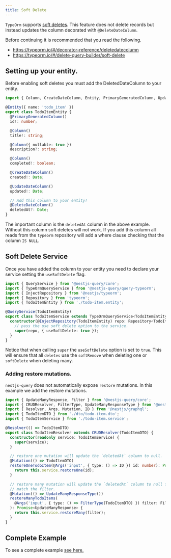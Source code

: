 ```yaml
---
title: Soft Delete
---
```


`TypeOrm` supports [soft deletes](https://typeorm.io/#/delete-query-builder/soft-delete). This feature does not delete records but instead updates the column decorated with `@DeleteDateColumn`. 

Before continuing it is recommended that you read the following.
* https://typeorm.io/#/decorator-reference/deletedatecolumn
* https://typeorm.io/#/delete-query-builder/soft-delete
  
## Setting up your entity.

Before enabling soft deletes you must add the DeletedDateColumn to your entity.

```ts title="todo-item.entity.ts"
import { Column, CreateDateColumn, Entity, PrimaryGeneratedColumn, UpdateDateColumn, DeleteDateColumn } from 'typeorm';

@Entity({ name: 'todo_item' })
export class TodoItemEntity {
  @PrimaryGeneratedColumn()
  id!: number;

  @Column()
  title!: string;

  @Column({ nullable: true })
  description?: string;

  @Column()
  completed!: boolean;

  @CreateDateColumn()
  created!: Date;

  @UpdateDateColumn()
  updated!: Date;

  // Add this column to your entity!
  @DeleteDateColumn()
  deletedAt?: Date;
}
```

The important column is the `deletedAt` column in the above example. Without this column soft deletes will not work. If you add this column all reads from the `typeorm` repository will add a where clause checking that the column `IS NULL`.

## Soft Delete Service

Once you have added the column to your entity you need to declare your service setting the `useSoftDelete` flag.

```ts title="todo-item.service.ts"
import { QueryService } from '@nestjs-query/core';
import { TypeOrmQueryService } from '@nestjs-query/query-typeorm';
import { InjectRepository } from '@nestjs/typeorm';
import { Repository } from 'typeorm';
import { TodoItemEntity } from './todo-item.entity';

@QueryService(TodoItemEntity)
export class TodoItemService extends TypeOrmQueryService<TodoItemEntity> {
  constructor(@InjectRepository(TodoItemEntity) repo: Repository<TodoItemEntity>) {
    // pass the use soft delete option to the service.
    super(repo, { useSoftDelete: true });
  }
}
```

Notice that when calling `super` the `useSoftDelete` option is set to `true`. This will ensure that all `deletes` use the `softRemove` when deleting one or `softDelete` when deleting many.

### Adding restore mutations.

`nestjs-query` does not automatically expose `restore` mutations. In this example we add the restore mutations.

```ts title="todo-item.resolver.ts"
import { UpdateManyResponse, Filter } from '@nestjs-query/core';
import { CRUDResolver, FilterType, UpdateManyResponseType } from '@nestjs-query/query-graphql';
import { Resolver, Args, Mutation, ID } from '@nestjs/graphql';
import { TodoItemDTO } from './dto/todo-item.dto';
import { TodoItemService } from './todo-item.service';

@Resolver(() => TodoItemDTO)
export class TodoItemResolver extends CRUDResolver(TodoItemDTO) {
  constructor(readonly service: TodoItemService) {
    super(service);
  }

  // restore one mutation will update the `deletedAt` column to null.
  @Mutation(() => TodoItemDTO)
  restoreOneTodoItem(@Args('input', { type: () => ID }) id: number): Promise<TodoItemDTO> {
    return this.service.restoreOne(id);
  }

  // restore many mutation will update the `deletedAt` column to null for all todo items that
  // match the filter.
  @Mutation(() => UpdateManyResponseType())
  restoreManyTodoItems(
    @Args('input', { type: () => FilterType(TodoItemDTO) }) filter: Filter<TodoItemDTO>,
  ): Promise<UpdateManyResponse> {
    return this.service.restoreMany(filter);
  }
}
``` 

## Complete Example

To see a complete example [see here.](https://github.com/doug-martin/nestjs-query/tree/master/examples/typeorm-soft-delete)
